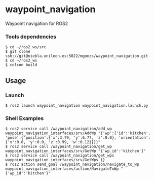 # waypoint_navigation

Waypoint navigation for ROS2

### Tools dependencies

```shell
$ cd ~/ros2_ws/src
$ git clone ssh://git@niebla.unileon.es:5022/mgonzs/waypoint_navigation.git
$ cd ~/ros2_ws
$ colcon build
```

## Usage

### Launch

```shell
$ ros2 launch waypoint_navigation waypoint_navigation.launch.py
```

### Shell Examples

```shell
$ ros2 service call /waypoint_navigation/add_wp waypoint_navigation_interfaces/srv/AddWp "{'wp':{'id':'kitchen', 'pose':{'position':{'x':3.79, 'y':6.77, 'z':0.0}, 'orientation':{'x':0.0, 'y':0.0, 'z':0.99, 'w':0.12}}}}"
$ ros2 service call /waypoint_navigation/get_wp waypoint_navigation_interfaces/srv/GetWp "{'wp_id':'kitchen'}"
$ ros2 service call /waypoint_navigation/get_wps waypoint_navigation_interfaces/srv/GetWps {}
$ ros2 action send_goal /waypoint_navigation/navigate_to_wp waypoint_navigation_interfaces/action/NavigateToWp "{'wp_id':'kitchen'}"
```
